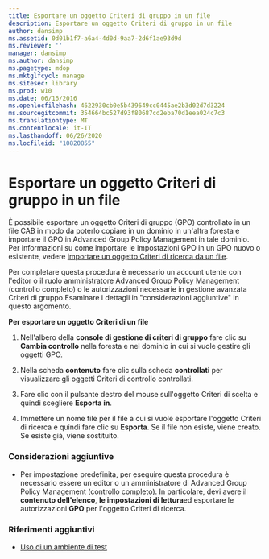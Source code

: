 ```yaml
---
title: Esportare un oggetto Criteri di gruppo in un file
description: Esportare un oggetto Criteri di gruppo in un file
author: dansimp
ms.assetid: 0d01b1f7-a6a4-4d0d-9aa7-2d6f1ae93d9d
ms.reviewer: ''
manager: dansimp
ms.author: dansimp
ms.pagetype: mdop
ms.mktglfcycl: manage
ms.sitesec: library
ms.prod: w10
ms.date: 06/16/2016
ms.openlocfilehash: 4622930cb0e5b439649cc0445ae2b3d02d7d3224
ms.sourcegitcommit: 354664bc527d93f80687cd2eba70d1eea024c7c3
ms.translationtype: MT
ms.contentlocale: it-IT
ms.lasthandoff: 06/26/2020
ms.locfileid: "10820855"
---
```

# Esportare un oggetto Criteri di gruppo in un file


È possibile esportare un oggetto Criteri di gruppo (GPO) controllato in un file CAB in modo da poterlo copiare in un dominio in un'altra foresta e importare il GPO in Advanced Group Policy Management in tale dominio. Per informazioni su come importare le impostazioni GPO in un GPO nuovo o esistente, vedere [importare un oggetto Criteri di ricerca da un file](import-a-gpo-from-a-file-ed.md).

Per completare questa procedura è necessario un account utente con l'editor o il ruolo amministratore Advanced Group Policy Management (controllo completo) o le autorizzazioni necessarie in gestione avanzata Criteri di gruppo.Esaminare i dettagli in "considerazioni aggiuntive" in questo argomento.

**Per esportare un oggetto Criteri di un file**

1.  Nell'albero della **console di gestione di criteri di gruppo** fare clic su **Cambia controllo** nella foresta e nel dominio in cui si vuole gestire gli oggetti GPO.

2.  Nella scheda **contenuto** fare clic sulla scheda **controllati** per visualizzare gli oggetti Criteri di controllo controllati.

3.  Fare clic con il pulsante destro del mouse sull'oggetto Criteri di scelta e quindi scegliere **Esporta in**.

4.  Immettere un nome file per il file a cui si vuole esportare l'oggetto Criteri di ricerca e quindi fare clic su **Esporta**. Se il file non esiste, viene creato. Se esiste già, viene sostituito.

### Considerazioni aggiuntive

-   Per impostazione predefinita, per eseguire questa procedura è necessario essere un editor o un amministratore di Advanced Group Policy Management (controllo completo). In particolare, devi avere il **contenuto dell'elenco**, **le impostazioni di lettura**ed esportare le autorizzazioni **GPO** per l'oggetto Criteri di ricerca.

### Riferimenti aggiuntivi

-   [Uso di un ambiente di test](using-a-test-environment.md)

 

 





